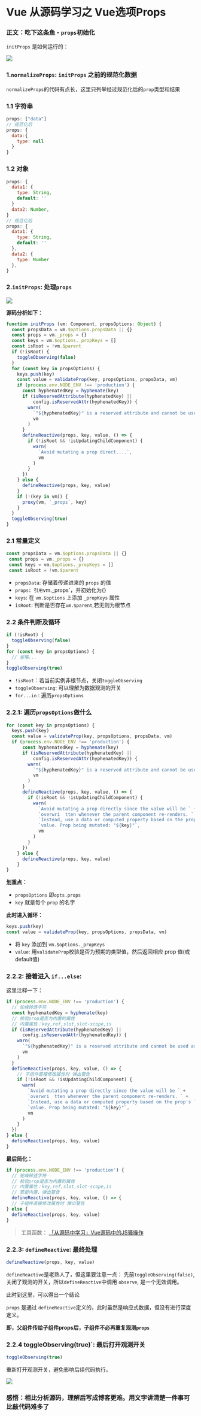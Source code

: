 # Vue 从源码学习之 Vue选项Props

### 正文：吃下这条鱼 - `props`初始化

`initProps` 是如何运行的：

![](https://user-gold-cdn.xitu.io/2019/3/13/16976d623365cad7?imageView2/0/w/1280/h/960/format/webp/ignore-error/1)

### 1.`normalizeProps`: `initProps` 之前的规范化数据

`normalizeProps`的代码有点长，这里只列举经过规范化后的`prop`类型和结果

### 1.1 字符串

```js
props: ["data"]
// 规范化后
props: {
  data:{
    type: null
  }
}
```

### 1.2 对象

```js
props: {
  data1: {
    type: String,
    default: ''
  }
  data2: Number,
}
// 规范化后
props: {
  data1: {
    type: String,
    default: ''
  },
  data2: {
    type: Number
  },
}
```

### 2.`initProps`: 处理`props`

![](https://user-gold-cdn.xitu.io/2019/3/14/16977ffc8d0638c2?imageView2/0/w/1280/h/960/format/webp/ignore-error/1)

**源码分析如下：**

```js
function initProps (vm: Component, propsOptions: Object) {
  const propsData = vm.$options.propsData || {}
  const props = vm._props = {}
  const keys = vm.$options._propKeys = []
  const isRoot = !vm.$parent
  if (!isRoot) {
    toggleObserving(false)
  }
  for (const key in propsOptions) {
    keys.push(key)
    const value = validateProp(key, propsOptions, propsData, vm)
    if (process.env.NODE_ENV !== 'production') {
      const hyphenatedKey = hyphenate(key)
      if (isReservedAttribute(hyphenatedKey) ||
          config.isReservedAttr(hyphenatedKey)) {
        warn(
          `"${hyphenatedKey}" is a reserved attribute and cannot be used as component prop.`,
          vm
        )
      }
      defineReactive(props, key, value, () => {
        if (!isRoot && !isUpdatingChildComponent) {
          warn(
            `Avoid mutating a prop direct....`,
            vm
          )
        }
      })
    } else {
      defineReactive(props, key, value)
    }
    if (!(key in vm)) {
      proxy(vm, `_props`, key)
    }
  }
  toggleObserving(true)
}
```

### 2.1 常量定义

```js
const propsData = vm.$options.propsData || {}
 const props = vm._props = {}
 const keys = vm.$options._propKeys = []
 const isRoot = !vm.$parent
```

* `propsData`: 存储着传递进来的 `props` 的值
* `props: 引用`vm._props`，并初始化为{}
* `keys`: 在 `vm.$options` 上添加 `_propKeys` 属性
* `isRoot`: 判断是否存在`vm.$parent`,若无则为根节点

### 2.2 条件判断及循环

```js
if (!isRoot) {
  toggleObserving(false)
}
for (const key in propsOptions) {
  // 省略...
}
toggleObserving(true)
```

* `!isRoot`：若当前实例非根节点，关闭`toggleObserving`
* `toggleObserving`: 可以理解为数据观测的开关
* `for...in` : 遍历`propsOptions`

### 2.2.1: 遍历`propsOptions`做什么

```js
for (const key in propsOptions) {
  keys.push(key)
  const value = validateProp(key, propsOptions, propsData, vm)
  if (process.env.NODE_ENV !== 'production') {
      const hyphenatedKey = hyphenate(key)
      if (isReservedAttribute(hyphenatedKey) ||
          config.isReservedAttr(hyphenatedKey)) {
        warn(
          `"${hyphenatedKey}" is a reserved attribute and cannot be used as component prop.`,
          vm
        )
      }
      defineReactive(props, key, value, () => {
        if (!isRoot && !isUpdatingChildComponent) {
          warn(
            `Avoid mutating a prop directly since the value will be ` +
            `overwri  tten whenever the parent component re-renders. ` +
            `Instead, use a data or computed property based on the prop's ` +
            `value. Prop being mutated: "${key}"`,
            vm
          )
        }
      })
    } else {
      defineReactive(props, key, value)
    }
}
```

**划重点：**

* `propsOptions` 即`opts.props`
* `key` 就是每个 `prop` 的名字

**此时进入循环：**

```js
keys.push(key)
const value = validateProp(key, propsOptions, propsData, vm)
```

* 将 `key` 添加到 `vm.$options._propKeys`
* `value`: 用`validateProp`校验是否为预期的类型值，然后返回相应 prop 值(或default值)

### 2.2.2: 接着进入 `if...else`:

这里注释一下：

```js
if (process.env.NODE_ENV !== 'production') {
  // 驼峰转连字符
  const hyphenatedKey = hyphenate(key)
  // 校验prop是否为内置的属性
  // 内置属性：key,ref,slot,slot-scope,is
  if (isReservedAttribute(hyphenatedKey) ||
      config.isReservedAttr(hyphenatedKey)) {
    warn(
      `"${hyphenatedKey}" is a reserved attribute and cannot be used as component prop.`,
      vm
    )
  }
  defineReactive(props, key, value, () => {
    // 子组件直接修改属性时 弹出警告
    if (!isRoot && !isUpdatingChildComponent) {
      warn(
        `Avoid mutating a prop directly since the value will be ` +
        `overwri  tten whenever the parent component re-renders. ` +
        `Instead, use a data or computed property based on the prop's ` +
        `value. Prop being mutated: "${key}"`,
        vm
      )
    }
  })
} else {
  defineReactive(props, key, value)
}
```

**最后简化：**

```js
if (process.env.NODE_ENV !== 'production') {
  // 驼峰转连字符
  // 校验prop是否为内置的属性
  // 内置属性：key,ref,slot,slot-scope,is
  // 若是内置，弹出警告
  defineReactive(props, key, value, () => {
  // 子组件直接修改属性时 弹出警告
} else {
  defineReactive(props, key, value)
}
```

> 工具函数：
> [「从源码中学习」Vue源码中的JS骚操作](/Vue源码中的高级js)

### 2.2.3: `defineReactive`: 最终处理

```js
defineReactive(props, key, value)
```

`defineReactive`是老熟人了，但这里要注意一点：
先前`toggleObserving(false)`,关闭了观测的开关，所以`defineReactive`中调用 `observe`, 是一个无效调用。

此时到这里，可以得出一个结论

`props` 是通过 `defineReactive`定义的，此时虽然是响应式数据，但没有进行深度定义。

**即，父组件传给子组件props后，子组件不必再重复观测`props`**

### 2.2.4 toggleObserving(true)`: 最后打开观测开关

```js
toggleObserving(true)
```

重新打开观测开关，避免影响后续代码执行。

![](https://user-gold-cdn.xitu.io/2019/3/14/16977d4ba9139b0a?imageView2/0/w/1280/h/960/format/webp/ignore-error/1)

### 感悟：相比分析源码，理解后写成博客更难。用文字讲清楚一件事可比敲代码难多了